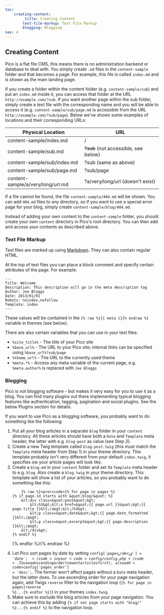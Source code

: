 ```yaml
---
toc:
    creating-content:
        _title: Creating Content
        text-file-markup: Text File Markup
        blogging: Blogging
nav: 4
---
```


## Creating Content

Pico is a flat file CMS, this means there is no administration backend or database to deal with. You simply create `.md` files in the `content-sample` folder and that becomes a page. For example, this file is called `index.md` and is shown as the main landing page.

If you create a folder within the content folder (e.g. `content-sample/sub`) and put an `index.md` inside it, you can access that folder at the URL `http://example.com/?sub`. If you want another page within the sub folder, simply create a text file with the corresponding name and you will be able to access it (e.g. `content-sample/sub/page.md` is accessible from the URL `http://example.com/?sub/page`). Below we've shown some examples of locations and their corresponding URLs:

<table style="width: 100%; max-width: 40em;">
    <thead>
        <tr>
            <th style="width: 50%;">Physical Location</th>
            <th style="width: 50%;">URL</th>
        </tr>
    </thead>
    <tbody>
        <tr>
            <td>content-sample/index.md</td>
            <td>/</td>
        </tr>
        <tr>
            <td>content-sample/sub.md</td>
            <td><del>?sub</del> (not accessible, see below)</td>
        </tr>
        <tr>
            <td>content-sample/sub/index.md</td>
            <td>?sub (same as above)</td>
        </tr>
        <tr>
            <td>content-sample/sub/page.md</td>
            <td>?sub/page</td>
        </tr>
        <tr>
            <td>content-sample/a/very/long/url.md</td>
            <td>?a/very/long/url (doesn't exist)</td>
        </tr>
    </tbody>
</table>

If a file cannot be found, the file `content-sample/404.md` will be shown. You can add `404.md` files to any directory, so if you want to use a special error page for your blog, simply create `content-sample/blog/404.md`.

Instead of adding your own content to the `content-sample` folder, you should create your own `content` directory in Pico's root directory. You can then add and access your contents as described above.

### Text File Markup

Text files are marked up using [Markdown][]. They can also contain regular HTML.

At the top of text files you can place a block comment and specify certain attributes of the page. For example:

<pre><code>---
Title: Welcome
Description: This description will go in the meta description tag
Author: Joe Bloggs
Date: 2013/01/01
Robots: noindex,nofollow
Template: index
---</code></pre>

These values will be contained in the `{% raw %}{{ meta }}{% endraw %}` variable in themes (see below).

There are also certain variables that you can use in your text files:

* `%site_title%` - The title of your Pico site
* `%base_url%` - The URL to your Pico site; internal links can be specified using `%base_url%?sub/page`
* `%theme_url%` - The URL to the currently used theme
* `%meta.*%` - Access any meta variable of the current page, e.g. `%meta.author%` is replaced with `Joe Bloggs`

### Blogging

Pico is not blogging software - but makes it very easy for you to use it as a blog. You can find many plugins out there implementing typical blogging features like authentication, tagging, pagination and social plugins. See the below Plugins section for details.

If you want to use Pico as a blogging software, you probably want to do something like the following:
<ol>
    <li>
        Put all your blog articles in a separate <code>blog</code> folder in your <code>content</code> directory. All these articles should have both a <code>Date</code> and <code>Template</code> meta header, the latter with e.g. <code>blog-post</code> as value (see Step 2).
    </li>
    <li>
        Create a new Twig template called <code>blog-post.twig</code> (this must match the <code>Template</code> meta header from Step 1) in your theme directory. This template probably isn't very different from your default <code>index.twig</code>, it specifies ow your article pages will look like.
    </li>
    <li>
        Create a <code>blog.md</code> in your <code>content</code> folder and set its <code>Template</code> meta header to e.g. <code>blog</code>. Also create a <code>blog.twig</code> in your theme directory. This template will show a list of your articles, so you probably want to do something like this:

        {% raw %}<pre><code>{% for page in pages %}
    {% if page.id starts with &quot;blog/&quot; %}
        &lt;div class=&quot;post&quot;&gt;
            &lt;h3&gt;&lt;a href=&quot;{{ page.url }}&quot;&gt;{{ page.title }}&lt;/a&gt;&lt;/h3&gt;
            &lt;p class=&quot;date&quot;&gt;{{ page.date_formatted }}&lt;/p&gt;
            &lt;p class=&quot;excerpt&quot;&gt;{{ page.description }}&lt;/p&gt;
        &lt;/div&gt;
    {% endif %}
{% endfor %}</code></pre>{% endraw %}
    </li>
    <li>
        Let Pico sort pages by date by setting <code>$config['pages_order_by'] = 'date';</code> in your <code>config/config.php</code>. To use a descending order (newest articles first), also add <code>$config['pages_order'] = 'desc';</code>. The former won't affect pages without a <code>Date</code> meta header, but the latter does. To use ascending order for your page navigation again, add Twigs <code>reverse</code> filter to the navigation loop (<code>{&#37; for page in pages|reverse &#37;}...{&#37; endfor &#37;}}</code>) in your themes <code>index.twig</code>.
    </li>
    <li>
        Make sure to exclude the blog articles from your page navigation. You can achieve this by adding <code>{&#37; if not page starts with "blog/" &#37;}...{&#37; endif &#37;}</code> to the navigation loop.
    </li>
</ol>

[Markdown]: http://daringfireball.net/projects/markdown/syntax

